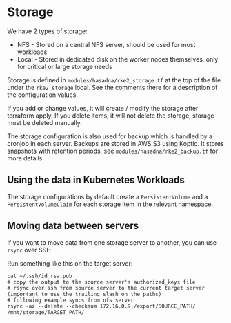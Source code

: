 # Storage

We have 2 types of storage:

* NFS - Stored on a central NFS server, should be used for most workloads
* Local - Stored in dedicated disk on the worker nodes themselves, only for critical or large storage needs

Storage is defined in `modules/hasadna/rke2_storage.tf` at the top of the file under the `rke2_storage` local.
See the comments there for a description of the configuration values.

If you add or change values, it will create / modify the storage after terraform apply.
If you delete items, it will not delete the storage, storage must be deleted manually.

The storage configuration is also used for backup which is handled by a cronjob in each server.
Backups are stored in AWS S3 using Koptic. It stores snapshots with retention periods, see `modules/hasadna/rke2_backup.tf` for more details.

## Using the data in Kubernetes Workloads

The storage configurations by default create a `PersistentVolume` and a `PersistentVolumeClaim` for each storage item in the relevant namespace.

## Moving data between servers

If you want to move data from one storage server to another, you can use `rsync` over SSH

Run something like this on the target server:

```
cat ~/.ssh/id_rsa.pub
# copy the output to the source server's authorized_keys file
# rsync over ssh from source server to the current target server (important to use the trailing slash on the paths)
# following example syncs from nfs server
rsync -az --delete --checksum 172.16.0.9:/export/SOURCE_PATH/ /mnt/storage/TARGET_PATH/
```
